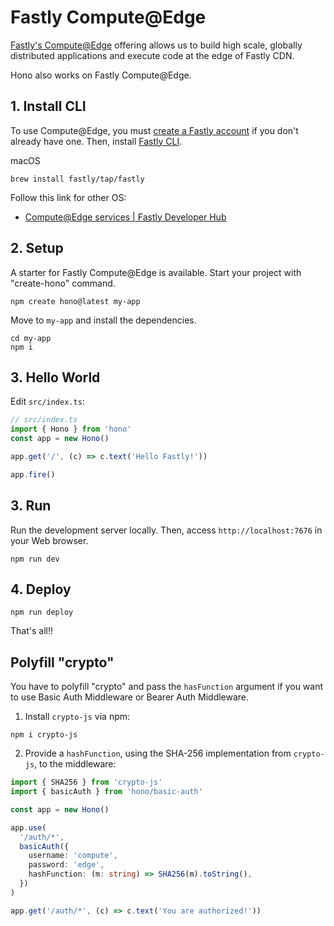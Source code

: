 # Fastly Compute@Edge

[Fastly's Compute@Edge](https://www.fastly.com/products/edge-compute) offering allows us to build high scale, globally distributed applications and execute code at the edge of Fastly CDN.

Hono also works on Fastly Compute@Edge.

## 1. Install CLI

To use Compute@Edge, you must [create a Fastly account](https://www.fastly.com/jp/signup/) if you don't already have one.
Then, install [Fastly CLI](https://github.com/fastly/cli).

macOS

```
brew install fastly/tap/fastly
```

Follow this link for other OS:

- [Compute@Edge services | Fastly Developer Hub](https://developer.fastly.com/learning/compute/#download-and-install-the-fastly-cli)

## 2. Setup

A starter for Fastly Compute@Edge is available.
Start your project with "create-hono" command.

```
npm create hono@latest my-app
```

Move to `my-app` and install the dependencies.

```
cd my-app
npm i
```

## 3. Hello World

Edit `src/index.ts`:

```ts
// src/index.ts
import { Hono } from 'hono'
const app = new Hono()

app.get('/', (c) => c.text('Hello Fastly!'))

app.fire()
```

## 3. Run

Run the development server locally. Then, access `http://localhost:7676` in your Web browser.

```
npm run dev
```

## 4. Deploy

```
npm run deploy
```

That's all!!

## Polyfill "crypto"

You have to polyfill "crypto" and pass the `hasFunction` argument if you want to use Basic Auth Middleware or Bearer Auth Middleware.

1. Install `crypto-js` via npm:

```
npm i crypto-js
```

2. Provide a `hashFunction`, using the SHA-256 implementation from `crypto-js`, to the middleware:

```ts
import { SHA256 } from 'crypto-js'
import { basicAuth } from 'hono/basic-auth'

const app = new Hono()

app.use(
  '/auth/*',
  basicAuth({
    username: 'compute',
    password: 'edge',
    hashFunction: (m: string) => SHA256(m).toString(),
  })
)

app.get('/auth/*', (c) => c.text('You are authorized!'))
```
